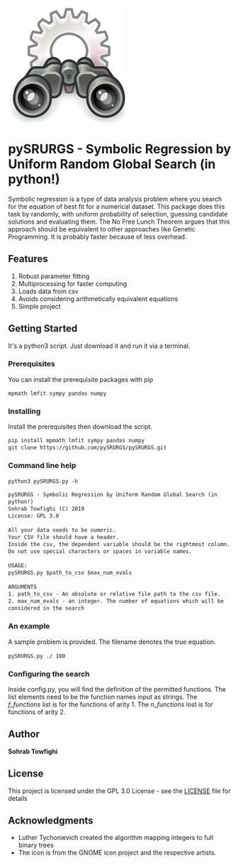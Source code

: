 ![Binoculars](image/Gnome-system-search.jpg)

# pySRURGS - Symbolic Regression by Uniform Random Global Search (in python!)

Symbolic regression is a type of data analysis problem where you search for the 
equation of best fit for a numerical dataset. This package does this task by 
randomly, with uniform probability of selection, guessing candidate solutions 
and evaluating them. The No Free Lunch Theorem argues that this approach should 
be equivalent to other approaches like Genetic Programming. It is probably faster 
because of less overhead. 

## Features 

1. Robust parameter fitting
2. Multiprocessing for faster computing
3. Loads data from csv
4. Avoids considering arithmetically equivalent equations
5. Simple project

## Getting Started

It's a python3 script. Just download it and run it via a terminal.

### Prerequisites

You can install the prerequisite packages with pip

```
mpmath lmfit sympy pandas numpy
```

### Installing

Install the prerequisites then download the script.

```
pip install mpmath lmfit sympy pandas numpy
git clone https://github.com/pySRURGS/pySRURGS.git
```

### Command line help

```python3 pySRURGS.py -h```


```
pySRURGS - Symbolic Regression by Uniform Random Global Search (in python!)
Sohrab Towfighi (C) 2019
License: GPL 3.0

All your data needs to be numeric. 
Your CSV file should have a header.
Inside the csv, the dependent variable should be the rightmost column.
Do not use special characters or spaces in variable names.

USAGE:
pySRURGS.py $path_to_csv $max_num_evals

ARGUMENTS
1. path_to_csv - An absolute or relative file path to the csv file.
2. max_num_evals - an integer. The number of equations which will be considered in the search

```

### An example

A sample problem is provided. The filename denotes the true equation.

```pySRURGS.py ./ 100```

### Configuring the search

Inside config.py, you will find the definition of the permitted functions. The list elements need to be the function names input as strings. The *f_functions* list is for the functions of arity 1. The *n_functions* lost is for functions of arity 2.

## Author

**Sohrab Towfighi**

## License

This project is licensed under the GPL 3.0 License - see the [LICENSE](LICENSE) file for details

## Acknowledgments

* Luther Tychonievich created the algorithm mapping integers to full binary trees
* The icon is from the GNOME icon project and the respective artists.
